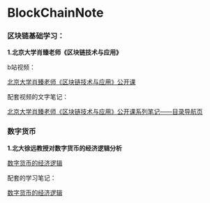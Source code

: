 # BlockChainNote

### 区块链基础学习：

**1.北京大学肖臻老师《区块链技术与应用》**

b站视频：

[北京大学肖臻老师《区块链技术与应用》公开课](https://www.bilibili.com/video/BV1Vt411X7JF)

配套视频的文字笔记：

[北京大学肖臻老师《区块链技术与应用》公开课系列笔记——目录导航页](https://blog.csdn.net/Mu_Xiaoye/article/details/104299664)

### 数字货币

**1.北大徐远教授对数字货币的经济逻辑分析**

[数字货币的经济逻辑](https://appsvcr0oga2638.h5.xiaoeknow.com/p/course/column/p_62c3e9b2e4b0c94264767696)

配套的学习笔记：

[数字货币的经济逻辑](https://github.com/Kingwentao/BlockChainNote/tree/master/%E6%95%B0%E5%AD%97%E8%B4%A7%E5%B8%81%E7%9A%84%E7%BB%8F%E6%B5%8E%E9%80%BB%E8%BE%91)
